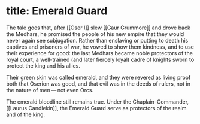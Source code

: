 title: Emerald Guard
=====
The tale goes that, after [[Oser I]] slew [[Gaur Grummore]] and drove back the Medhars, he promised the people of his new empire that they would never again see subjugation. Rather than enslaving or putting to death his captives and prisoners of war, he vowed to show them kindness, and to use their experience for good: the last Medhars became noble protectors of the royal court, a well-trained (and later fiercely loyal) cadre of knights sworn to protect the king and his allies.

Their green skin was called emerald, and they were revered as living proof both that Oserion was good, and that evil was in the deeds of rulers, not in the nature of men — not even Orcs.

The emerald bloodline still remains true. Under the Chaplain–Commander, [[Laurus Candlekin]], the Emerald Guard serve as protectors of the realm and of the king.